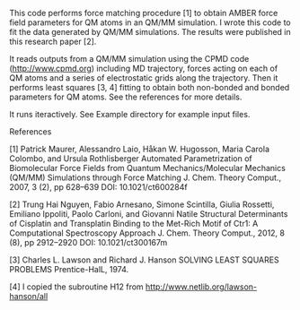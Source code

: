 
This code performs force matching procedure [1] to obtain AMBER force field parameters 
for QM atoms in an QM/MM simulation.
I wrote this code to fit the data generated by QM/MM simulations.
The results were published in this research paper [2].

It reads outputs from a QM/MM simulation using the CPMD code (http://www.cpmd.org) including MD trajectory, 
forces acting on each of QM atoms and a series of electrostatic grids along the trajectory.
Then it performs least squares [3, 4] fitting to obtain both non-bonded and bonded parameters for QM atoms.
See the references for more details.

It runs iteractively. See Example directory for example input files.

References

[1] Patrick Maurer, Alessandro Laio, Håkan W. Hugosson, Maria Carola Colombo, and Ursula Rothlisberger
    Automated Parametrization of Biomolecular Force Fields from Quantum Mechanics/Molecular Mechanics (QM/MM)
    Simulations through Force Matching
    J. Chem. Theory Comput., 2007, 3 (2), pp 628–639
    DOI: 10.1021/ct600284f

[2] Trung Hai Nguyen, Fabio Arnesano, Simone Scintilla, Giulia Rossetti, Emiliano Ippoliti, 
    Paolo Carloni, and Giovanni Natile
    Structural Determinants of Cisplatin and Transplatin Binding to the Met-Rich Motif of Ctr1:
    A Computational Spectroscopy Approach
    J. Chem. Theory Comput., 2012, 8 (8), pp 2912–2920
    DOI: 10.1021/ct300167m

[3] Charles L. Lawson and Richard J. Hanson
    SOLVING LEAST SQUARES PROBLEMS
    Prentice-HalL, 1974.

[4] I copied the subroutine H12 from 
    http://www.netlib.org/lawson-hanson/all
